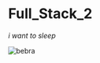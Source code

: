 # Full_Stack_2
*i want to sleep*

![bebra](https://www.meme-arsenal.com/memes/72e482d33b0c2f2bc12c13cf0e8393f2.jpg)
